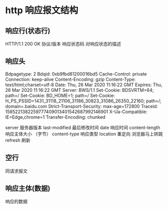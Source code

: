 # http 响应报文结构

## 响应行(状态行)
HTTP/1.1 200 OK
协议/版本 响应状态码 对响应状态的描述
 
## 响应头
Bdpagetype: 2
Bdqid: 0xb9fbd81200016bd5
Cache-Control: private
Connection: keep-alive
Content-Encoding: gzip
Content-Type: text/html;charset=utf-8
Date: Thu, 26 Mar 2020 11:16:22 GMT
Expires: Thu, 26 Mar 2020 11:16:22 GMT
Server: BWS/1.1
Set-Cookie: BDSVRTM=64; path=/
Set-Cookie: BD_HOME=1; path=/
Set-Cookie: H_PS_PSSID=1431_31118_21106_31186_30823_31086_26350_22160; path=/; domain=.baidu.com
Strict-Transport-Security: max-age=172800
Traceid: 1585221382259777409013401542687992146901
X-Ua-Compatible: IE=Edge,chrome=1
Transfer-Encoding: chunked

server 服务器版本
last-modified 最后修改时间
date 响应时间
content-length 响应主体大小 （字节）
content-type 响应类型
location 重定向 浏览器马上转跳
refresh 刷新

## 空行
同请求报文
## 响应主体(数据)
响应的数据